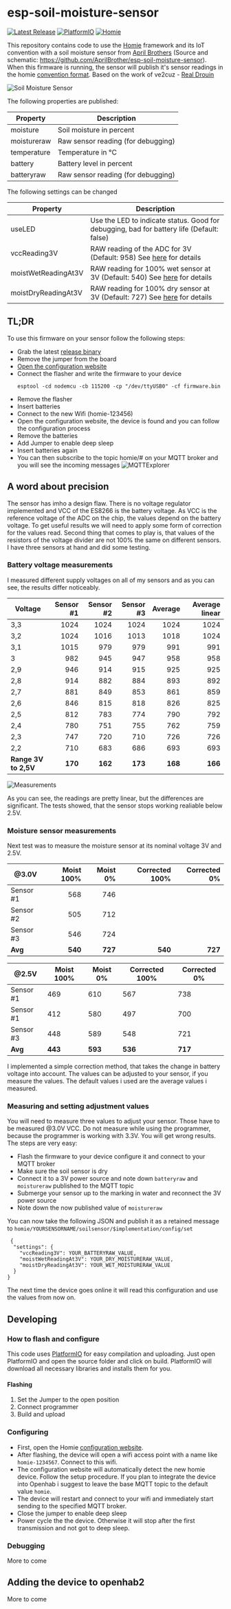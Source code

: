 # esp-soil-moisture-sensor
[![Latest Release](https://img.shields.io/badge/release-v1.0.3-yellow.svg?style=flat-square)](https://github.com/MoJo2600/esp-soil-moisture-sensor/releases) [![PlatformIO](https://img.shields.io/badge/Powered-PlatformIO-blue.png)](https://platformio.org/lib/show/555/Homie) [![Homie](https://img.shields.io/badge/Powered-Homie-red.svg)](https://github.com/homieiot/homie-esp8266)

This repository contains code to use the [Homie](https://homieiot.github.io/homie-esp8266/docs/develop-v3/quickstart/what-is-it/) framework and its IoT convention with a soil moisture sensor from [April Brothers](https://wiki.aprbrother.com/en/ESP_Soil_Moisture_Sensor.html) (Source and schematic: https://github.com/AprilBrother/esp-soil-moisture-sensor). When this firmware is running, the sensor will publish it's sensor readings in the homie [convention format](https://homieiot.github.io/specification/spec-core-v2_0_1/). Based on the work of ve2cuz - [Real Drouin](https://www.qsl.net/v/ve2cuz//garden/)

![Soil Moisture Sensor](doc/sensor.jpg)

The following properties are published:

|Property      | Description               |
|---           |---                        |
|moisture      | Soil moisture in percent |
|moistureraw   | Raw sensor reading (for debugging)  |
|temperature   | Temperature in °C |
|battery       | Battery level in percent |
|batteryraw    | Raw sensor reading (for debugging) |

The following settings can be changed

|Property            | Description                          |
|---                 |---                                   |
|useLED              | Use the LED to indicate status. Good for debugging, bad for battery life (Default: false)            |
|vccReading3V        | RAW reading of the ADC for 3V (Default: 958) See [here](#A-word-about-precision) for details          |
|moistWetReadingAt3V | RAW reading for 100% wet sensor at 3V (Default: 540) See [here](#A-word-about-precision) for details  |
|moistDryReadingAt3V | RAW reading for 100% dry sensor at 3V (Default: 727) See [here](#A-word-about-precision) for details  |

## TL;DR

To use this firmware on your sensor follow the following steps:

* Grab the latest [release binary](https://github.com/MoJo2600/esp-soil-moisture-sensor/releases)
* Remove the jumper from the board
* [Open the configuration website](http://setup.homie-esp8266.marvinroger.fr/)
* Connect the flasher and write the firmware to your device
   ```
   esptool -cd nodemcu -cb 115200 -cp "/dev/ttyUSB0" -cf firmware.bin
   ```
* Remove the flasher
* Insert batteries
* Connect to the new Wifi (homie-123456)
* Open the configuration website, the device is found and you can follow the configuration process
* Remove the batteries
* Add Jumper to enable deep sleep
* Insert batteries again
* You can then subscribe to the topic homie/# on your MQTT broker and you will see the incoming messages
![MQTTExplorer](doc/MQTT.png)

## A word about precision

The sensor has imho a design flaw. There is no voltage regulator implemented and VCC of the ES8266 is the
battery voltage. As VCC is the reference voltage of the ADC on the chip, the values depend on the battery
voltage. To get useful results we will need to apply some form of correction for the values read. Second 
thing that comes to play is, that values of the resistors of the voltage divider are not 100% the same
on different sensors. I have three sensors at hand and did some testing.

### Battery voltage measurements

I measured different supply voltages on all of my sensors and as you can see, the results differ noticeably.

| Voltage          | Sensor #1 | Sensor #2 | Sensor #3 | Average | Average linear |
|------------------|----------:|----------:|----------:|--------:|---------------:|
| 3,3              | 1024      | 1024      | 1024      | 1024    | 1024           |
| 3,2              | 1024      | 1016      | 1013      | 1018    | 1024           |
| 3,1              | 1015      | 979       | 979       | 991     | 991            |
| 3                | 982       | 945       | 947       | 958     | 958            |
| 2,9              | 946       | 914       | 915       | 925     | 925            |
| 2,8              | 914       | 882       | 884       | 893     | 892            |
| 2,7              | 881       | 849       | 853       | 861     | 859            |
| 2,6              | 846       | 815       | 818       | 826     | 825            |
| 2,5              | 812       | 783       | 774       | 790     | 792            |
| 2,4              | 780       | 751       | 755       | 762     | 759            |
| 2,3              | 747       | 720       | 710       | 726     | 726            |
| 2,2              | 710       | 683       | 686       | 693     | 693            |
| **Range 3V to 2,5V** | **170**       | **162**       | **173**       | **168**     | **166**            |

![Measurements](doc/chart.png)

As you can see, the readings are pretty linear, but the differences are significant. The
tests showed, that the sensor stops working realiable below 2.5V.

### Moisture sensor measurements

Next test was to measure the moisture sensor at its nominal voltage 3V and 2.5V.

| @3.0V     | Moist 100% | Moist 0% | Corrected 100% | Corrected 0% |
|-----------|-----------:|---------:|---------------:|-------------:|
| Sensor #1 | 568        | 746      |                |              |
| Sensor #2 | 505        | 712      |                |              |
| Sensor #3 | 546        | 724      |                |              |
| **Avg**   | **540**    | **727**  | **540**        | **727**      |

| @2.5V     | Moist 100% | Moist 0% | Corrected 100% | Corrected 0% |
|-----------|------------|----------|----------------|--------------|
| Sensor #1 | 469        | 610      | 567            | 738          |
| Sensor #1 | 412        | 580      | 497            | 700          |
| Sensor #3 | 448        | 589      | 548            | 721          |
| **Avg**   | **443**    | **593**  | **536**        | **717**      |

I implemented a simple correction method, that takes the change in battery voltage into
account. The values can be adjusted to your sensor, if you measure the values. The default
values i used are the average values i measured.

### Measuring and setting adjustment values

You will need to measure three values to adjust your sensor. Those have to be measured @3.0V VCC. Do not measure while using the programmer, because the programmer is working with 3.3V. You will get wrong results. The steps are very easy:

* Flash the firmware to your device configure it and connect to your MQTT broker
* Make sure the soil sensor is dry
* Connect it to a 3V power source and note down ```batteryraw``` and ```moistureraw``` published to the MQTT topic
* Submerge your sensor up to the marking in water and reconnect the 3V power source
* Note down the now published value of ```moistureraw```

You can now take the following JSON and publish it as a retained message to ```homie/YOURSENSORNAME/soilsensor/$implementation/config/set```

```
 {
  "settings": {
    "vccReading3V": YOUR_BATTERYRAW_VALUE,
    "moistWetReadingAt3V": YOUR_DRY_MOISTURERAW_VALUE,
    "moistDryReadingAt3V": YOUR_WET_MOISTURERAW_VALUE
  }
}
```

The next time the device goes online it will read this configuration and use the values from now on.

## Developing

### How to flash and configure
This code uses [PlatformIO](https://platformio.org/) for easy compilation and uploading. Just open PlatformIO and open the source folder and click on build. PlatformIO will download all necessary libraries and installs them for you.

#### Flashing

1. Set the Jumper to the open position
2. Connect programmer
3. Build and upload

### Configuring

* First, open the Homie [configuration website](http://setup.homie-esp8266.marvinroger.fr/). 
* After flashing, the device will open a wifi access point with a name like `homie-1234567`. Connect to this wifi.
* The configuration website will automatically detect the new homie device. Follow the setup procedure. If you plan to integrate the device into Openhab i suggest to leave the base MQTT topic to the default value `homie`.
* The device will restart and connect to your wifi and immediately start sending to the specified MQTT broker.
* Close the jumper to enable deep sleep
* Power cycle the the device. Otherwise it will stop after the first transmission and not got to deep sleep.

### Debugging

More to come

## Adding the device to openhab2

More to come
